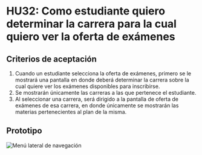 # HU32: Como estudiante quiero determinar la carrera para la cual quiero ver la oferta de exámenes

## Criterios de aceptación
1. Cuando un estudiante selecciona la oferta de exámenes, primero se le mostrará una pantalla en donde deberá determinar la carrera sobre la cual quiere ver los exámenes disponibles para inscribirse.
2. Se mostrarán únicamente las carreras a las que pertenece el estudiante.
3. Al seleccionar una carrera, será dirigido a la pantalla de oferta de exámenes de esa carrera, en donde únicamente se mostrarán las materias pertenecientes al plan de la misma.

## Prototipo
![Menú lateral de navegación](./prototipos/elegir-carrera-examenes.png)
